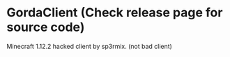 # GordaClient (Check release page for source code)
Minecraft 1.12.2 hacked client by sp3rmix. (not bad client)

